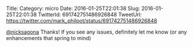 Title: 
Category: micro
Date: 2016-01-25T22:01:38
Slug: 2016-01-25T22:01:38
TwitterId: 691742751486926848
TweetUrl: https://twitter.com/mark_philpot/status/691742751486926848

[@nicksagona](https://twitter.com/nicksagona) Thanks! If you see any issues, definitely let me know (or any enhancements that spring to mind)